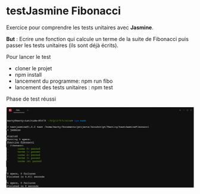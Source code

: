 # testJasmine Fibonacci

Exercice pour comprendre les tests unitaires avec **Jasmine**.

**But** : Ecrire une fonction qui calcule un terme de la suite de Fibonacci puis passer les tests unitaires (ils sont déjà écrits).

Pour lancer le test

* cloner le projet
* npm install
* lancement du programme: npm run fibo
* lancement des tests unitaires : npm test

Phase de test réussi

![test](https://raw.githubusercontent.com/svngoku/testJasmineFibonacci/master/site/ValidTest.png)
